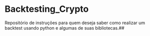 # Backtesting_Crypto
Repositório de instruções para quem deseja saber como realizar um backtest usando python e algumas de suas bibliotecas.##
